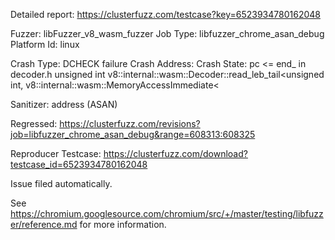 Detailed report: https://clusterfuzz.com/testcase?key=6523934780162048

Fuzzer: libFuzzer_v8_wasm_fuzzer
Job Type: libfuzzer_chrome_asan_debug
Platform Id: linux

Crash Type: DCHECK failure
Crash Address: 
Crash State:
  pc <= end_ in decoder.h
  unsigned int v8::internal::wasm::Decoder::read_leb_tail<unsigned int,
  v8::internal::wasm::MemoryAccessImmediate<
  
Sanitizer: address (ASAN)

Regressed: https://clusterfuzz.com/revisions?job=libfuzzer_chrome_asan_debug&range=608313:608325

Reproducer Testcase: https://clusterfuzz.com/download?testcase_id=6523934780162048

Issue filed automatically.

See https://chromium.googlesource.com/chromium/src/+/master/testing/libfuzzer/reference.md for more information.